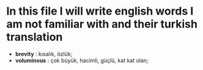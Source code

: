 # In this file I will write english words I am not familiar with and their turkish translation
- **brevity** : kısalık, özlük;
- **voluminous** : çok büyük, hacimli, güçlü, kat kat olan;